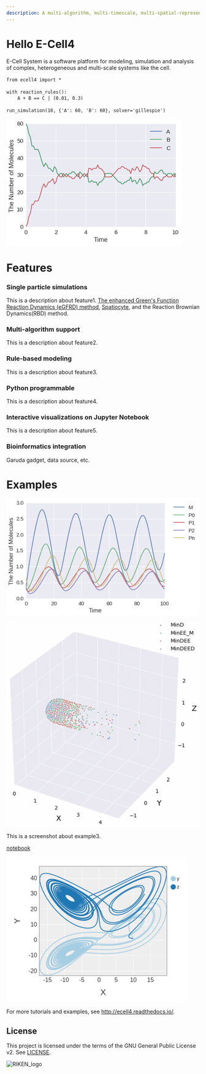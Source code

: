 ```yaml
---
description: A multi-algorithm, multi-timescale, multi-spatial-representation biochemical simulation environment.
---
```


# Hello E-Cell4

E-Cell System is a software platform for modeling, simulation and analysis of complex,
heterogeneous and multi-scale systems like the cell.

```
from ecell4 import *

with reaction_rules():
    A + B == C | (0.01, 0.3)

run_simulation(10, {'A': 60, 'B': 60}, solver='gillespie')
```

![gillespie](images/gillespie.png)


# Features

### Single particle simulations

This is a description about feature1.
[The enhanced Green's Function Reaction Dynamics (eGFRD) method](http://gfrd.org),
[Spatiocyte](http://spatiocyte.org),
and the Reaction Brownian Dynamics(RBD) method.

### Multi-algorithm support

This is a description about feature2.

### Rule-based modeling

This is a description about feature3.

### Python programmable

This is a description about feature4.

### Interactive visualizations on Jupyter Notebook

This is a description about feature5.

### Bioinformatics integration

Garuda gadget, data source, etc.


# Examples

![drosophila](images/drosophila.png)

![minde](images/minde.gif)

This is a screenshot about example3.

[notebook](.)

![attractors](images/attractors.png)


For more tutorials and examples, see http://ecell4.readthedocs.io/.

## License

This project is licensed under the terms of the GNU General Public License v2.
See [LICENSE](https://github.com/ecell/ecell4#licensing-terms).

![RIKEN_logo](https://upload.wikimedia.org/wikipedia/en/d/dc/RIKEN_logo.gif)
